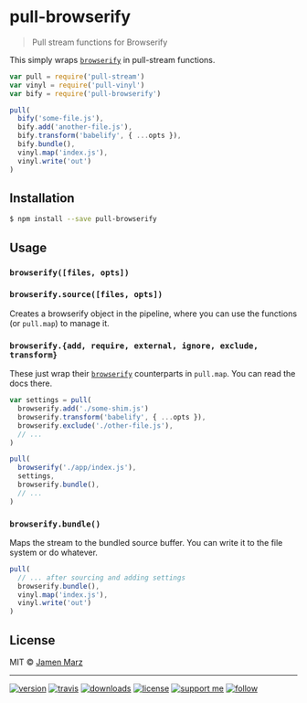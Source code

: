 # pull-browserify

> Pull stream functions for Browserify

This simply wraps [`browserify`](https://npmjs.com/browserify) in pull-stream functions.

```js
var pull = require('pull-stream')
var vinyl = require('pull-vinyl')
var bify = require('pull-browserify')

pull(
  bify('some-file.js'),
  bify.add('another-file.js'),
  bify.transform('babelify', { ...opts }),
  bify.bundle(),
  vinyl.map('index.js'),
  vinyl.write('out')
)
```

## Installation

```sh
$ npm install --save pull-browserify
```

## Usage

### `browserify([files, opts])`
### `browserify.source([files, opts])`

Creates a browserify object in the pipeline, where you can use the functions (or `pull.map`) to manage it.

### `browserify.{add, require, external, ignore, exclude, transform}`

These just wrap their [`browserify`](https://npmjs.com/browserify) counterparts in `pull.map`. You can read the docs there.

```js
var settings = pull(
  browserify.add('./some-shim.js')
  browserify.transform('babelify', { ...opts }),
  browserify.exclude('./other-file.js'),
  // ...
)

pull(
  browserify('./app/index.js'),
  settings,
  browserify.bundle(),
  // ...
)
```

### `browserify.bundle()`

Maps the stream to the bundled source buffer.  You can write it to the file system or do whatever.

```js
pull(
  // ... after sourcing and adding settings
  browserify.bundle(),
  vinyl.map('index.js'),
  vinyl.write('out')
)
```

## License

MIT © [Jamen Marz](https://git.io/jamen)

---

[![version](https://img.shields.io/npm/v/pull-browserify.svg?style=flat-square)][package] [![travis](https://img.shields.io/travis/jamen/pull-browserify.svg?style=flat-square)](https://travis-ci.org/jamen/pull-browserify) [![downloads](https://img.shields.io/npm/dt/pull-browserify.svg?style=flat-square)][package] [![license](https://img.shields.io/npm/l/pull-browserify.svg?style=flat-square)][package] [![support me](https://img.shields.io/badge/support%20me-paypal-green.svg?style=flat-square)](https://paypal.me/jamenmarz/5usd) [![follow](https://img.shields.io/github/followers/jamen.svg?style=social&label=Follow)](https://github.com/jamen)

[package]: https://npmjs.org/package/pull-browserify
